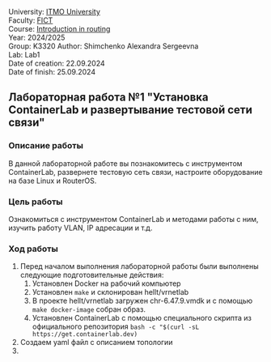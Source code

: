University: [ITMO University](https://itmo.ru/ru/)  
Faculty: [FICT](https://fict.itmo.ru)  
Course: [Introduction in routing](https://github.com/itmo-ict-faculty/introduction-in-routing)  
Year: 2024/2025  
Group: K3320
Author: Shimchenko Alexandra Sergeevna   
Lab: Lab1   
Date of creation: 22.09.2024   
Date of finish: 25.09.2024


## Лабораторная работа №1 "Установка ContainerLab и развертывание тестовой сети связи"
### Описание работы

В данной лабораторной работе вы познакомитесь с инструментом ContainerLab, развернете тестовую сеть связи, настроите оборудование на базе Linux и RouterOS.

### Цель работы

Ознакомиться с инструментом ContainerLab и методами работы с ним, изучить работу VLAN, IP адресации и т.д.

### Ход работы
1. Перед началом выполнения лабораторной работы были выполнены следующие подготовительные действия:
   1. Установлен Docker на рабочий компьютер
   2. Установлен ```make``` и склонирован hellt/vrnetlab
   3. В проекте hellt/vrnetlab загружен chr-6.47.9.vmdk и с помощью ```make docker-image``` собран образ.
   4. Установлен ContainerLab с помощью специального скрипта из официального репозитория ```bash -c "$(curl -sL https://get.containerlab.dev)```
2. Создаем yaml файл с описанием топологии
3. 
